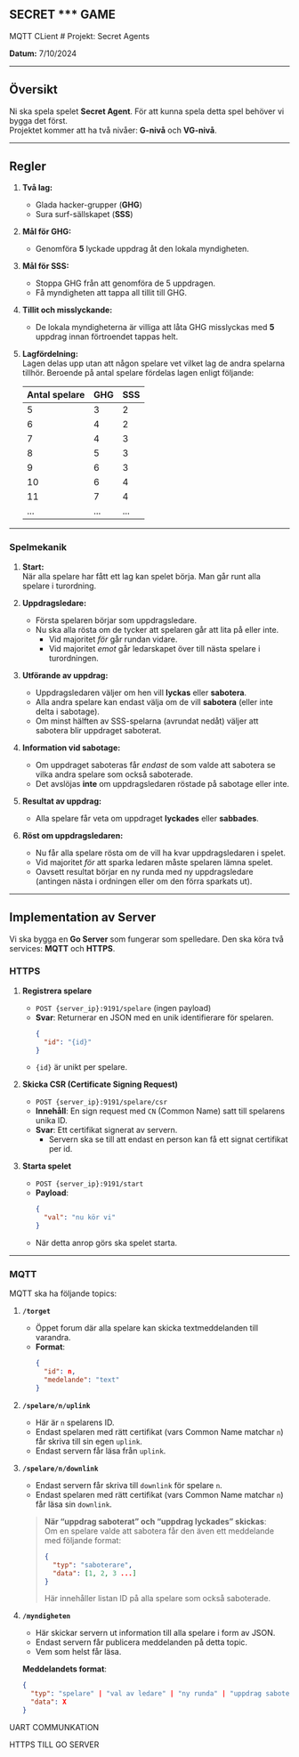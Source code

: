 ## SECRET *** GAME

MQTT CLient # Projekt: Secret Agents

**Datum:** 7/10/2024  

---

## Översikt

Ni ska spela spelet **Secret Agent**. För att kunna spela detta spel behöver vi bygga det först.  
Projektet kommer att ha två nivåer: **G-nivå** och **VG-nivå**.

---

## Regler

1. **Två lag:**  
   - Glada hacker-grupper (**GHG**)  
   - Sura surf-sällskapet (**SSS**)  

2. **Mål för GHG:**  
   - Genomföra **5** lyckade uppdrag åt den lokala myndigheten.

3. **Mål för SSS:**  
   - Stoppa GHG från att genomföra de 5 uppdragen.  
   - Få myndigheten att tappa all tillit till GHG.

4. **Tillit och misslyckande:**  
   - De lokala myndigheterna är villiga att låta GHG misslyckas med **5** uppdrag innan förtroendet tappas helt.

5. **Lagfördelning:**  
   Lagen delas upp utan att någon spelare vet vilket lag de andra spelarna tillhör. Beroende på antal spelare fördelas lagen enligt följande:

   | Antal spelare | GHG | SSS |
   |---------------|-----|-----|
   | 5             | 3   | 2   |
   | 6             | 4   | 2   |
   | 7             | 4   | 3   |
   | 8             | 5   | 3   |
   | 9             | 6   | 3   |
   | 10            | 6   | 4   |
   | 11            | 7   | 4   |
   | ...           | ... | ... |

---

### Spelmekanik

1. **Start:**  
   När alla spelare har fått ett lag kan spelet börja. Man går runt alla spelare i turordning.

2. **Uppdragsledare:**  
   - Första spelaren börjar som uppdragsledare.  
   - Nu ska alla rösta om de tycker att spelaren går att lita på eller inte.  
     - Vid majoritet *för* går rundan vidare.  
     - Vid majoritet *emot* går ledarskapet över till nästa spelare i turordningen.

3. **Utförande av uppdrag:**  
   - Uppdragsledaren väljer om hen vill **lyckas** eller **sabotera**.  
   - Alla andra spelare kan endast välja om de vill **sabotera** (eller inte delta i sabotage).  
   - Om minst hälften av SSS-spelarna (avrundat nedåt) väljer att sabotera blir uppdraget saboterat.  

4. **Information vid sabotage:**  
   - Om uppdraget saboteras får *endast* de som valde att sabotera se vilka andra spelare som också saboterade.  
   - Det avslöjas **inte** om uppdragsledaren röstade på sabotage eller inte.

5. **Resultat av uppdrag:**  
   - Alla spelare får veta om uppdraget **lyckades** eller **sabbades**.

6. **Röst om uppdragsledaren:**  
   - Nu får alla spelare rösta om de vill ha kvar uppdragsledaren i spelet.  
   - Vid majoritet *för* att sparka ledaren måste spelaren lämna spelet.  
   - Oavsett resultat börjar en ny runda med ny uppdragsledare (antingen nästa i ordningen eller om den förra sparkats ut).

---

## Implementation av Server

Vi ska bygga en **Go Server** som fungerar som spelledare. Den ska köra två services: **MQTT** och **HTTPS**.

### HTTPS

1. **Registrera spelare**  
   - `POST {server_ip}:9191/spelare` (ingen payload)  
   - **Svar**: Returnerar en JSON med en unik identifierare för spelaren.
     ```json
     {
       "id": "{id}"
     }
     ```
   - `{id}` är unikt per spelare.

2. **Skicka CSR (Certificate Signing Request)**  
   - `POST {server_ip}:9191/spelare/csr`  
   - **Innehåll**: En sign request med `CN` (Common Name) satt till spelarens unika ID.  
   - **Svar**: Ett certifikat signerat av servern.  
     - Servern ska se till att endast en person kan få ett signat certifikat per id.

3. **Starta spelet**  
   - `POST {server_ip}:9191/start`  
   - **Payload**:
     ```json
     {
       "val": "nu kör vi"
     }
     ```
   - När detta anrop görs ska spelet starta.

---

### MQTT

MQTT ska ha följande topics:

1. **`/torget`**  
   - Öppet forum där alla spelare kan skicka textmeddelanden till varandra.  
   - **Format**:
     ```json
     {
       "id": n,
       "medelande": "text"
     }
     ```

2. **`/spelare/n/uplink`**  
   - Här är `n` spelarens ID.  
   - Endast spelaren med rätt certifikat (vars Common Name matchar `n`) får skriva till sin egen `uplink`.  
   - Endast servern får läsa från `uplink`.

3. **`/spelare/n/downlink`**  
   - Endast servern får skriva till `downlink` för spelare `n`.  
   - Endast spelaren med rätt certifikat (vars Common Name matchar `n`) får läsa sin `downlink`.

   > **När “uppdrag saboterat” och “uppdrag lyckades” skickas**:  
   > Om en spelare valde att sabotera får den även ett meddelande med följande format:  
   > ```json
   > {
   >   "typ": "saboterare",
   >   "data": [1, 2, 3 ...]
   > }
   > ```
   > Här innehåller listan ID på alla spelare som också saboterade.

4. **`/myndigheten`**  
   - Här skickar servern ut information till alla spelare i form av JSON.  
   - Endast servern får publicera meddelanden på detta topic.  
   - Vem som helst får läsa.

   **Meddelandets format**:
   ```json
   {
     "typ": "spelare" | "val av ledare" | "ny runda" | "uppdrag saboterat" | "uppdrag lyckades" | "val att sparka" | "tillit" | "lyckade uppdrag" | "sparka spelare",
     "data": X
   }


UART COMMUNKATION

HTTPS TILL GO SERVER

